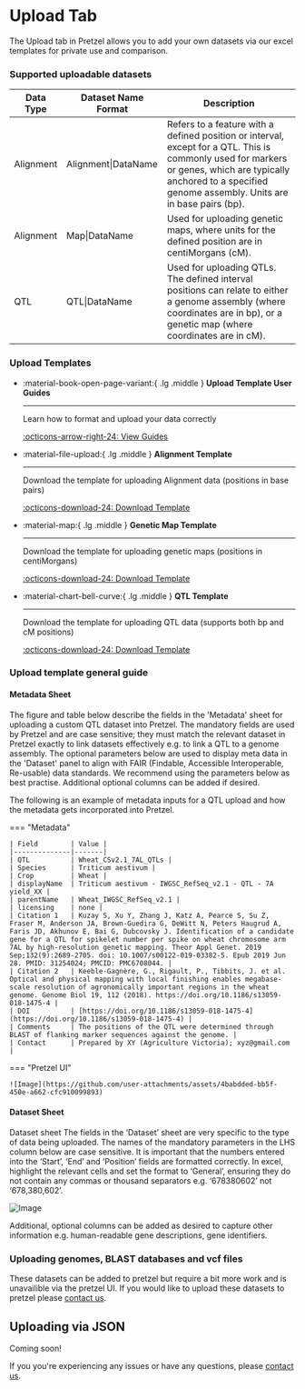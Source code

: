 # Upload Tab

The Upload tab in Pretzel allows you to add your own datasets via our excel templates for private use and comparison.

### Supported uploadable datasets

| Data Type  | Dataset Name Format   | Description|
|------------|-----------------------|------------|
| Alignment  | Alignment\|DataName   | Refers to a feature with a defined position or interval, except for a QTL. This is commonly used for markers or genes, which are typically anchored to a specified genome assembly. Units are in base pairs (bp).|
| Alignment        | Map\|DataName         | Used for uploading genetic maps, where units for the defined position are in centiMorgans (cM).|
| QTL        | QTL\|DataName         | Used for uploading QTLs. The defined interval positions can relate to either a genome assembly (where coordinates are in bp), or a genetic map (where coordinates are in cM).|

### Upload Templates

<div class="grid cards" markdown>

-   :material-book-open-page-variant:{ .lg .middle } __Upload Template User Guides__

    ---

    Learn how to format and upload your data correctly

    [:octicons-arrow-right-24: View Guides](https://pretzel-images-public.s3.ap-southeast-2.amazonaws.com/pretzel-upload-templates/UserGuides.xlsx)

-   :material-file-upload:{ .lg .middle } __Alignment Template__

    ---

    Download the template for uploading Alignment data (positions in base pairs)

    [:octicons-download-24: Download Template](https://pretzel-images-public.s3.ap-southeast-2.amazonaws.com/pretzel-upload-templates/Workshop_Pretzel_upload_Alignment_template.xlsx)

-   :material-map:{ .lg .middle } __Genetic Map Template__

    ---

    Download the template for uploading genetic maps (positions in centiMorgans)

    [:octicons-download-24: Download Template](https://pretzel-images-public.s3.ap-southeast-2.amazonaws.com/pretzel-upload-templates/Workshop_Pretzel_upload_GeneticMap_template.xlsx)

-   :material-chart-bell-curve:{ .lg .middle } __QTL Template__

    ---

    Download the template for uploading QTL data (supports both bp and cM positions)

    [:octicons-download-24: Download Template](https://pretzel-images-public.s3.ap-southeast-2.amazonaws.com/pretzel-upload-templates/Workshop_Pretzel_upload_QTL_template.xlsx)

</div>

### Upload template general guide

#### Metadata Sheet

The figure and table below describe the fields in the 'Metadata' sheet for uploading a custom QTL dataset into Pretzel. The mandatory fields are used by Pretzel and are case sensitive; they must match the relevant dataset in Pretzel exactly to link datasets effectively e.g. to link a QTL to a genome assembly. The optional parameters below are used to display meta data in the 'Dataset' panel to align with FAIR (Findable, Accessible Interoperable, Re-usable) data standards. We recommend using the parameters below as best practise. Additional optional columns can be added if desired.

The following is an example of metadata inputs for a QTL upload and how the metadata gets incorporated into Pretzel.

=== "Metadata"

    | Field        | Value |
    |--------------|-------|
    | QTL          | Wheat_CSv2.1_7AL_QTLs |
    | Species      | Triticum aestivum |
    | Crop         | Wheat |
    | displayName  | Triticum aestivum - IWGSC_RefSeq_v2.1 - QTL - 7A yield_XX |
    | parentName   | Wheat_IWGSC_RefSeq_v2.1 |
    | licensing    | none |
    | Citation 1   | Kuzay S, Xu Y, Zhang J, Katz A, Pearce S, Su Z, Fraser M, Anderson JA, Brown-Guedira G, DeWitt N, Peters Haugrud A, Faris JD, Akhunov E, Bai G, Dubcovsky J. Identification of a candidate gene for a QTL for spikelet number per spike on wheat chromosome arm 7AL by high-resolution genetic mapping. Theor Appl Genet. 2019 Sep;132(9):2689-2705. doi: 10.1007/s00122-019-03382-5. Epub 2019 Jun 28. PMID: 31254024; PMCID: PMC6708044. |
    | Citation 2   | Keeble-Gagnère, G., Rigault, P., Tibbits, J. et al. Optical and physical mapping with local finishing enables megabase-scale resolution of agronomically important regions in the wheat genome. Genome Biol 19, 112 (2018). https://doi.org/10.1186/s13059-018-1475-4 |
    | DOI          | [https://doi.org/10.1186/s13059-018-1475-4](https://doi.org/10.1186/s13059-018-1475-4) |
    | Comments     | The positions of the QTL were determined through BLAST of flanking marker sequences against the genome. |
    | Contact      | Prepared by XY (Agriculture Victoria); xyz@gmail.com |

=== "Pretzel UI"

    ![Image](https://github.com/user-attachments/assets/4babdded-bb5f-450e-a662-cfc910099893)

#### Dataset Sheet

Dataset sheet
The fields in the ‘Dataset’ sheet are very specific to the type of data being uploaded. The names of the mandatory parameters in the LHS column below are case sensitive.
It is important that the numbers entered into the ‘Start’, ‘End’ and ‘Position’ fields are formatted correctly. In excel, highlight the relevant cells and set the format to ‘General’, ensuring they do not contain any commas or thousand separators e.g. ‘678380602’ not ‘678,380,602’.

![Image](https://github.com/user-attachments/assets/b34b4543-c2e4-4739-81f0-2349d7fd020c)

Additional, optional columns can be added as desired to capture other information e.g. human-readable gene descriptions, gene identifiers.

### Uploading genomes, BLAST databases and vcf files

These datasets can be added to pretzel but require a bit more work and is unavailible via the pretzel UI.
If you would like to upload these datasets to pretzel please [contact us](mailto:gabriel.keeble-gagnere@agriculture.vic.gov.au).

## Uploading via JSON

Coming soon!

If you you're experiencing any issues or have any questions, please [contact us](mailto:gabriel.keeble-gagnere@agriculture.vic.gov.au).
